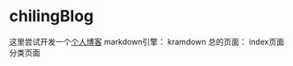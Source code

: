 # chilingBlog
这里尝试开发一个[个人博客](https://chilingling.github.io/chilingBlog/)
markdown引擎： kramdown
总的页面：
 index页面
 分类页面
 